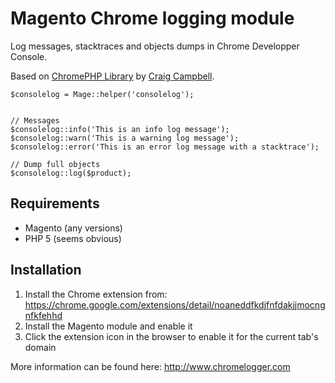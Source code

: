 # Magento Chrome logging module

Log messages, stacktraces and objects dumps in Chrome Developper Console.

Based on [ChromePHP Library](https://github.com/ccampbell/chromephp/blob/master/ChromePhp.php) by [Craig Campbell](https://github.com/ccampbell).

    $consolelog = Mage::helper('consolelog');


    // Messages
    $consolelog::info('This is an info log message');
    $consolelog::warn('This is a warning log message');
    $consolelog::error('This is an error log message with a stacktrace');
    
    // Dump full objects
    $consolelog::log($product);
    
	
## Requirements

* Magento (any versions)
* PHP 5 (seems obvious)

## Installation
1. Install the Chrome extension from: https://chrome.google.com/extensions/detail/noaneddfkdjfnfdakjjmocngnfkfehhd
2. Install the Magento module and enable it
3. Click the extension icon in the browser to enable it for the current tab's domain


More information can be found here:
http://www.chromelogger.com